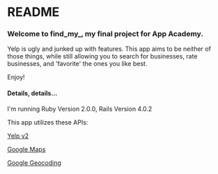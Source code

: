 # README

### Welcome to find_my_, my final project for App Academy.

Yelp is ugly and junked up with features. This app aims to be neither of those things, while still allowing you to search for businesses, rate businesses, and 'favorite' the ones you like best.

Enjoy!

#### Details, details...

I'm running Ruby Version 2.0.0, Rails Version 4.0.2

This app utilizes these APIs:

[Yelp v2](http://www.yelp.com/developers/documentation)

[Google Maps](https://developers.google.com/maps/web/) 

[Google Geocoding](https://developers.google.com/maps/documentation/geocoding/)
